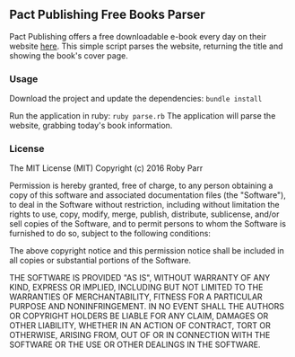 ## Pact Publishing Free Books Parser
Pact Publishing offers a free downloadable e-book every day on their website [here](https://www.packtpub.com/packt/offers/free-learning). This simple script parses the website, returning the title and showing the book's cover page.


### Usage
Download the project and update the dependencies: ```bundle install```

Run the application in ruby: ```ruby parse.rb```
The application will parse the website, grabbing today's book information.


### License
The MIT License (MIT)
Copyright (c) 2016 Roby Parr

Permission is hereby granted, free of charge, to any person obtaining a copy of this software and associated documentation files (the "Software"), to deal in the Software without restriction, including without limitation the rights to use, copy, modify, merge, publish, distribute, sublicense, and/or sell copies of the Software, and to permit persons to whom the Software is furnished to do so, subject to the following conditions:

The above copyright notice and this permission notice shall be included in all copies or substantial portions of the Software.

THE SOFTWARE IS PROVIDED "AS IS", WITHOUT WARRANTY OF ANY KIND, EXPRESS OR IMPLIED, INCLUDING BUT NOT LIMITED TO THE WARRANTIES OF MERCHANTABILITY, FITNESS FOR A PARTICULAR PURPOSE AND NONINFRINGEMENT. IN NO EVENT SHALL THE AUTHORS OR COPYRIGHT HOLDERS BE LIABLE FOR ANY CLAIM, DAMAGES OR OTHER LIABILITY, WHETHER IN AN ACTION OF CONTRACT, TORT OR OTHERWISE, ARISING FROM, OUT OF OR IN CONNECTION WITH THE SOFTWARE OR THE USE OR OTHER DEALINGS IN THE SOFTWARE.